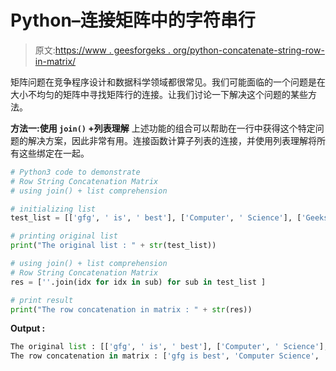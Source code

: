 # Python–连接矩阵中的字符串行

> 原文:[https://www . geesforgeks . org/python-concatenate-string-row-in-matrix/](https://www.geeksforgeeks.org/python-concatenate-string-rows-in-matrix/)

矩阵问题在竞争程序设计和数据科学领域都很常见。我们可能面临的一个问题是在大小不均匀的矩阵中寻找矩阵行的连接。让我们讨论一下解决这个问题的某些方法。

**方法一:使用 `join()` +列表理解**
上述功能的组合可以帮助在一行中获得这个特定问题的解决方案，因此非常有用。连接函数计算子列表的连接，并使用列表理解将所有这些绑定在一起。

```py
# Python3 code to demonstrate
# Row String Concatenation Matrix
# using join() + list comprehension

# initializing list
test_list = [['gfg', ' is', ' best'], ['Computer', ' Science'], ['GeeksforGeeks']]

# printing original list
print("The original list : " + str(test_list))

# using join() + list comprehension
# Row String Concatenation Matrix
res = [''.join(idx for idx in sub) for sub in test_list ]

# print result
print("The row concatenation in matrix : " + str(res))
```

**Output :**

```py
The original list : [['gfg', ' is', ' best'], ['Computer', ' Science'], ['GeeksforGeeks']]
The row concatenation in matrix : ['gfg is best', 'Computer Science', 'GeeksforGeeks']

```
